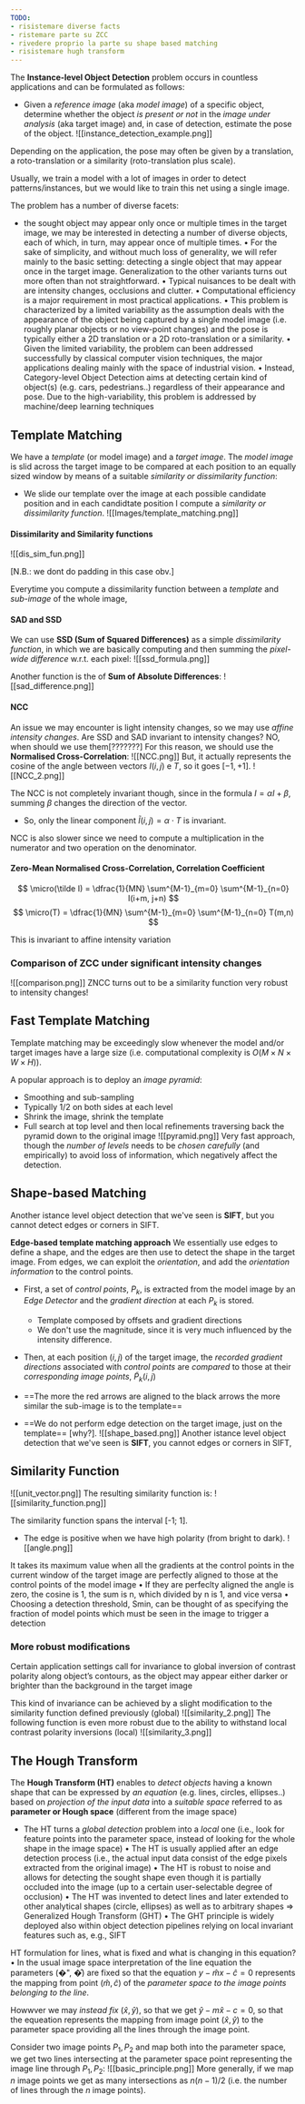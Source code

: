 ```yaml
---
TODO:
- risistemare diverse facts
- ristemare parte su ZCC
- rivedere proprio la parte su shape based matching
- risistemare hugh transform
---
```



The __Instance-level Object Detection__ problem occurs in countless applications and can be formulated as follows:
- Given a _reference image_ (aka _model image_) of a specific object, determine whether the object _is present or not_ in the _image under analysis_ (aka target image) and, in case of detection, estimate the pose of the object.
![[instance_detection_example.png]]

Depending on the application, the pose may often be given by a translation, a roto-translation or a similarity (roto-translation plus scale).

Usually, we train a model with a lot of images in order to detect patterns/instances, but we would like to train this net using a single image. 


The problem has a number of diverse facets: 
- the sought object may appear only once or multiple times in the target image, we may be interested in detecting a number of diverse objects, each of which, in turn, may appear once of multiple times. • For the sake of simplicity, and without much loss of generality, we will refer mainly to the basic setting: detecting a single object that may appear once in the target image. Generalization to the other variants turns out more often than not straightforward. • Typical nuisances to be dealt with are intensity changes, occlusions and clutter. • Computational efficiency is a major requirement in most practical applications. • This problem is characterized by a limited variability as the assumption deals with the appearance of the object being captured by a single model image (i.e. roughly planar objects or no view-point changes) and the pose is typically either a 2D translation or a 2D roto-translation or a similarity. • Given the limited variability, the problem can been addressed successfully by classical computer vision techniques, the major applications dealing mainly with the space of industrial vision. • Instead, Category-level Object Detection aims at detecting certain kind of object(s) (e.g. cars, pedestrians..) regardless of their appearance and pose. Due to the high-variability, this problem is addressed by machine/deep learning techniques

## Template Matching
We have a _template_ (or model image) and a _target image_.
The _model image_ is slid across the target image to be compared at each position to an equally sized window by means of a suitable _similarity or dissimilarity function_:
- We slide our template over the image at each possible candidate position and in each candidtate position I compute a _similarity or dissimilarity function_. 
![[Images/template_matching.png]]

#### Dissimilarity and Similarity functions
![[dis_sim_fun.png]]

\[N.B.: we dont do padding in this case obv.\]

Everytime you compute a dissimilarity function between a _template_ and _sub-image_ of the whole image,

#### SAD and SSD
We can use __SSD (Sum of Squared Differences)__ as a simple _dissimilarity function_, in which we are basically computing and then summing the _pixel-wide difference_ w.r.t. each pixel:
![[ssd_formula.png]]

Another function is the of __Sum of Absolute Differences__:
![[sad_difference.png]]

#### NCC 
An issue we may encounter is light intensity changes, so we may use _affine intensity changes_.
Are SSD and SAD invariant to intensity changes? NO, when should we use them[???????]
For this reason, we should use the __Normalised Cross-Correlation__:
![[NCC.png]]
But, it actually represents the cosine of the angle between vectors $I(i,j)$ e $T$, so it goes $[-1,+1]$. 
![[NCC_2.png]]

The NCC is not completely invariant though, since in the formula $I = \alpha I + \beta$, summing $\beta$ changes the direction of the vector. 
- So, only the linear component $\tilde I(i,j) = \alpha \cdot T$ is invariant.

NCC is also slower since we need to compute a multiplication in the numerator and two operation on the denominator. 

#### Zero-Mean Normalised Cross-Correlation, Correlation Coefficient
$$
\micro(\tilde I) =  \dfrac{1}{MN} \sum^{M-1}_{m=0} \sum^{M-1}_{n=0} I(i+m, j+n)
$$
$$
\micro(T) =  \dfrac{1}{MN} \sum^{M-1}_{m=0} \sum^{M-1}_{n=0} T(m,n)
$$

This is invariant to affine intensity variation


### Comparison of ZCC under significant intensity changes
![[comparison.png]]
ZNCC turns out to be a similarity function very robust to intensity changes!


## Fast Template Matching
Template matching may be exceedingly slow whenever the model and/or target images have a large size (i.e. computational complexity is $O(M×N×W×H)$). 

A popular approach is to deploy an _image pyramid_: 
- Smoothing and sub-sampling 
- Typically 1/2 on both sides at each level 
- Shrink the image, shrink the template 
- Full search at top level and then local refinements traversing back the pyramid down to the original image
![[pyramid.png]]
Very fast approach, though the _number of levels_ needs to be _chosen carefully_ (and empirically) to avoid loss of information, which negatively affect the detection.

## Shape-based Matching
Another istance level object detection that we've seen is __SIFT__, but you cannot detect edges or corners in SIFT.

__Edge-based template matching approach__ 
We essentially use edges to define a shape, and the edges are then use to detect the shape in the target image. 
From edges, we can exploit the _orientation_, and add the _orientation information_ to the control points.  

- First, a set of _control points_, $P_k$, is extracted from the model image by an _Edge Detector_ and the _gradient direction_ at each $P_k$ is stored.
	- Template composed by offsets and gradient directions 
	- We don't use the magnitude, since it is very much influenced by the intensity difference. 

- Then, at each position $(i,j)$ of the target image, the _recorded gradient directions_ associated with _control points_ are _compared_ to those at their _corresponding image points_, $\tilde P_k(i,j)$ 
- ==The more the red arrows are aligned to the black arrows the more similar the sub-image is to the template== 
- ==We do not perform edge detection on the target image, just on the template== \[why?\].
![[shape_based.png]]
Another istance level object detection that we've seen is __SIFT__, you cannot edges or corners in SIFT, 


## Similarity Function
![[unit_vector.png]]
The resulting similarity function is:
![[similarity_function.png]]

The similarity function spans the interval \[-1; 1\].
- The edge is positive when we have high polarity (from bright to dark).
![[angle.png]]

It takes its maximum value when all the gradients at the control points in the current window of the target image are perfectly aligned to those at the control points of the model image • If they are perfeclty aligned the angle is zero, the cosine is 1, the sum is n, which divided by n is 1, and vice versa • Choosing a detection threshold, Smin, can be thought of as specifying the fraction of model points which must be seen in the image to trigger a detection

### More robust modifications
Certain application settings call for invariance to global inversion of contrast polarity along object’s contours, as the object may appear either darker or brighter than the background in the target image 

This kind of invariance can be achieved by a slight modification to the similarity function defined previously (global) 
![[similarity_2.png]]
The following function is even more robust due to the ability to withstand local contrast polarity inversions (local)
![[similarity_3.png]]

## The Hough Transform
The __Hough Transform (HT)__ enables to _detect objects_ having a known shape that can be expressed by _an equation_ (e.g. lines, circles, ellipses..) based on _projection of the input data_ into a _suitable space_ referred to as __parameter or Hough space__ (different from the image space) 
- The HT turns a _global detection_ problem into a _local_ one (i.e., look for feature points into the parameter space, instead of looking for the whole shape in the image space) • The HT is usually applied after an edge detection process (i.e., the actual input data consist of the edge pixels extracted from the original image) • The HT is robust to noise and allows for detecting the sought shape even though it is partially occluded into the image (up to a certain user-selectable degree of occlusion) • The HT was invented to detect lines and later extended to other analytical shapes (circle, ellipses) as well as to arbitrary shapes => Generalized Hough Transform (GHT) • The GHT principle is widely deployed also within object detection pipelines relying on local invariant features such as, e.g., SIFT

HT formulation for lines, what is fixed and what is changing in this equation? • In the usual image space interpretation of the line equation the parameters (�", �̂) are fixed so that the equation $y − \hat mx − \hat c = 0$ represents the mapping from point $(\hat m, \hat c)$ of the _parameter space to the image points belonging to the line_. 

Howwver we may _instead fix_ $(\hat x, \hat y)$, so that we get $\hat y − m\hat x −  c = 0$, so that the equeation represents the mapping from image point $(\hat x, \hat y)$ to the parameter space providing all the lines through the image point. 

Consider two image points $P_1,P_2$ and map both into the parameter space, we get two lines intersecting at the parameter space point representing the image line through $P_1,P_2$:
![[basic_principle.png]]
More generally, if we map $n$ image points we get as many intersections as $n(n-1)/2$ (i.e. the number of lines through the $n$ image points).
